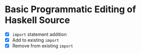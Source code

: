 # Basic Programmatic Editing of Haskell Source

- [x] `import` statement addition
- [x] Add to existing `import`
- [x] Remove from existing `import`
